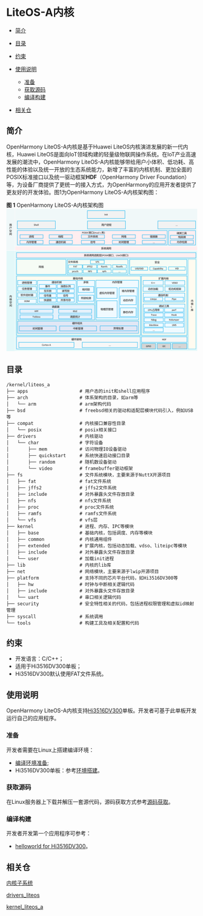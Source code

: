 # LiteOS-A内核<a name="ZH-CN_TOPIC_0000001096612501"></a>

-   [简介](#section11660541593)
-   [目录](#section161941989596)
-   [约束](#section119744591305)
-   [使用说明](#section741617511812)
    -   [准备](#section1579912573329)
    -   [获取源码](#section11443189655)
    -   [编译构建](#section2081013992812)

-   [相关仓](#section1371113476307)

## 简介<a name="section11660541593"></a>

OpenHarmony LiteOS-A内核是基于Huawei LiteOS内核演进发展的新一代内核，Huawei LiteOS是面向IoT领域构建的轻量级物联网操作系统。在IoT产业高速发展的潮流中，OpenHarmony LiteOS-A内核能够带给用户小体积、低功耗、高性能的体验以及统一开放的生态系统能力，新增了丰富的内核机制、更加全面的POSIX标准接口以及统一驱动框架**HDF**（OpenHarmony Driver Foundation）等，为设备厂商提供了更统一的接入方式，为OpenHarmony的应用开发者提供了更友好的开发体验。图1为OpenHarmony LiteOS-A内核架构图：

**图 1**  OpenHarmony LiteOS-A内核架构图<a name="fig27311582210"></a>  
![](figures/OpenHarmony-LiteOS-A内核架构图.png "OpenHarmony-LiteOS-A内核架构图")

## 目录<a name="section161941989596"></a>

```
/kernel/liteos_a
├── apps                   # 用户态的init和shell应用程序
├── arch                   # 体系架构的目录，如arm等
│   └── arm                # arm架构代码
├── bsd                    # freebsd相关的驱动和适配层模块代码引入，例如USB等
├── compat                 # 内核接口兼容性目录
│   └── posix              # posix相关接口
├── drivers                # 内核驱动
│   └── char               # 字符设备
│       ├── mem            # 访问物理IO设备驱动
│       ├── quickstart     # 系统快速启动接口目录
│       ├── random         # 随机数设备驱动
│       └── video          # framebuffer驱动框架
├── fs                     # 文件系统模块，主要来源于NuttX开源项目
│   ├── fat                # fat文件系统
│   ├── jffs2              # jffs2文件系统
│   ├── include            # 对外暴露头文件存放目录
│   ├── nfs                # nfs文件系统
│   ├── proc               # proc文件系统
│   ├── ramfs              # ramfs文件系统
│   └── vfs                # vfs层
├── kernel                 # 进程、内存、IPC等模块
│   ├── base               # 基础内核，包括调度、内存等模块
│   ├── common             # 内核通用组件
│   ├── extended           # 扩展内核，包括动态加载、vdso、liteipc等模块
│   ├── include            # 对外暴露头文件存放目录
│   └── user               # 加载init进程
├── lib                    # 内核的lib库
├── net                    # 网络模块，主要来源于lwip开源项目
├── platform               # 支持不同的芯片平台代码，如Hi3516DV300等
│   ├── hw                 # 时钟与中断相关逻辑代码
│   ├── include            # 对外暴露头文件存放目录
│   └── uart               # 串口相关逻辑代码
├── security               # 安全特性相关的代码，包括进程权限管理和虚拟id映射管理
├── syscall                # 系统调用
└── tools                  # 构建工具及相关配置和代码
```

## 约束<a name="section119744591305"></a>

-   开发语言：C/C++；
-   适用于Hi3516DV300单板；
-   Hi3516DV300默认使用FAT文件系统。

## 使用说明<a name="section741617511812"></a>

OpenHarmony LiteOS-A内核支持[Hi3516DV300](https://gitee.com/openharmony/docs/blob/master/zh-cn/device-dev/quick-start/quickstart-lite-introduction-hi3516.md)单板。开发者可基于此单板开发运行自己的应用程序。

### 准备<a name="section1579912573329"></a>

开发者需要在Linux上搭建编译环境：

-   [编译环境准备](https://gitee.com/openharmony/docs/blob/master/zh-cn/device-dev/quick-start/quickstart-lite-env-setup.md);
-   Hi3516DV300单板：参考[环境搭建](https://gitee.com/openharmony/docs/blob/master/zh-cn/device-dev/quick-start/quickstart-lite-steps-hi3516-setting.md)。

### 获取源码<a name="section11443189655"></a>

在Linux服务器上下载并解压一套源代码，源码获取方式参考[源码获取](https://gitee.com/openharmony/docs/blob/master/zh-cn/device-dev/get-code/sourcecode-acquire.md)。

### 编译构建<a name="section2081013992812"></a>

开发者开发第一个应用程序可参考：

-   [helloworld for Hi3516DV300](https://gitee.com/openharmony/docs/blob/master/zh-cn/device-dev/quick-start/quickstart-lite-steps-hi3516-running.md)。

## 相关仓<a name="section1371113476307"></a>

[内核子系统](https://gitee.com/openharmony/docs/blob/master/zh-cn/readme/%E5%86%85%E6%A0%B8%E5%AD%90%E7%B3%BB%E7%BB%9F.md)

[drivers\_liteos](https://gitee.com/openharmony/drivers_liteos/blob/master/README_zh.md)

[kernel\_liteos\_a](https://gitee.com/openharmony/kernel_liteos_a/blob/master/README_zh.md)

